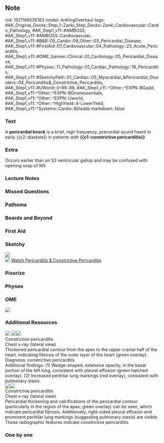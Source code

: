 ## Note
nid: 1521168535183
model: AnKingOverhaul
tags: #AK_Original_Decks::Step_1::Zanki_Step_Decks::Zanki_Cardiovascular::Cardio_Pathology, #AK_Step1_v11::#AMBOSS, #AK_Step1_v11::#AMBOSS::Cardiovascular, #AK_Step1_v11::#B&B::05_Cardio::09_Other::03_Pericardial_Disease, #AK_Step1_v11::#FirstAid::07_Cardiovascular::04_Pathology::23_Acute_Pericarditis, #AK_Step1_v11::#OME_banner::Clinical::01_Cardiology::05_Pericardial_Disease, #AK_Step1_v11::#Physeo::11_Pathology::01_Cardiac_Pathology::18_Pericarditis, #AK_Step1_v11::#SketchyPath::01_Cardiac::03_Myocardial_&_Pericardial_Disorders::04_Pericarditis_&_Constrictive_Pericarditis, #AK_Step1_v11::#UWorld::0-99::98, #AK_Step1_v11::^Other::^EXPN::BGadd, #AK_Step1_v11::^Other::^EXPN::BGnonessentials, #AK_Step1_v11::^Other::^EXPN::Uworld, #AK_Step1_v11::^Other::^HighYield::4-LowerYield, #AK_Step1_v11::^Systems::Cardio::BGadds
markdown: false

### Text
A <b>pericardial knock</b> is a brief, high frequency, precordial
sound heard in early {{c2::diastole}} in patients with
<b>{{c1::constrictive pericarditis}}</b>

### Extra
Occurs earlier than an S3 ventricular gallop and may be confused with opening snap of MS

### Lecture Notes


### Missed Questions


### Pathoma


### Boards and Beyond


### First Aid


### Sketchy
<div><img src=
"SketchyMedical%202019-12-18%2018-53-55_1566160514431.jpg"></div><img src="Zoverall%20picture%20(20)_1566160514431.jpg">
<a href=
"https://dashboard.sketchy.com/study/medical/courses/medical-pathophysiology/units/medical-pathophysiology-cardiac/videos/medical-pathophysiology-cardiac-myocardial-and-pericardial-disorders-pericarditis-and-constrictive-pericarditis?utm_source=anki&utm_medium=partnership&utm_campaign=february_update&utm_content=medical">
Watch Pericarditis & Constrictive Pericarditis</a>

### Pixorize


### Physeo


### OME
<div class="ome-widget">
  <a href=
  "https://onlinemeded.org/spa/cardiology/pericardial-disease/acquire?ref=anki">
  <img src="_OME_AnkiFlashcards_Lesson_6.png"></a>
</div>

### Additional Resources
<img src="paste-223ca75630af2c19e5b02bfa0782ffcaa24c3b7d.jpg">
<img src="big_5081d93a02f20.jpg"><img src="5081d93a02f20.jpg">
<div>
  <div>
    <div>
      Constrictive pericarditis
    </div>
  </div>
  <div>
    <div>
      <div>
        Chest x-ray (lateral view)
      </div>
      <div>
        Thickened pericardial contour from the apex to the upper
        cranial half of the heart, indicating fibrosis of the outer
        layer of the heart (green overlay).
      </div>
      <div>
        Diagnosis: constrictive pericarditis
      </div>
      <div>
        Additional findings: (1) Wedge-shaped, extensive opacity,
        in the basal portion of the left lung, consistent with
        pleural effusion (green hatched overlay). (2) Increased
        perihilar lung markings (red overlay), consistent with
        pulmonary stasis.
      </div>
    </div>
  </div>
</div>
<div><img src="big_5b16e38cef5f5.jpg"><img src=
"5b16e38cef5f5.jpg"></div>
<div>
  <div>
    <div>
      Constrictive pericarditis
    </div>
  </div>
  <div>
    <div>
      <div>
        Chest x-ray (lateral view)
      </div>
      <div>
        Pericardial thickening and calcifications of the
        pericardial contour (particularly in the region of the
        apex; green overlay) can be seen, which indicate
        pericardial fibrosis. Additionally, right-sided pleural
        effusion and prominent perihilar lung markings (suggesting
        pulmonary stasis) are visible.
      </div>
      <div>
        These radiographic features indicate constrictive
        pericarditis.
      </div>
    </div>
  </div>
</div>

### One by one

